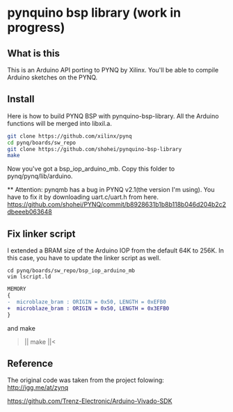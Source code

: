 # pynquino bsp library (work in progress)
## What is this
This is an Arduino API porting to PYNQ by Xilinx. You'll be able to compile Arduino sketches on the PYNQ.

## Install 
Here is how to build PYNQ BSP with pynquino-bsp-library. All the Arduino functions will be merged into libxil.a.
```sh
git clone https://github.com/xilinx/pynq
cd pynq/boards/sw_repo
git clone https://github.com/shohei/pynquino-bsp-library
make
```
Now you've got a bsp_iop_arduino_mb. Copy this folder to pynq/pynq/lib/arduino.

** Attention: pynqmb has a bug in PYNQ v2.1(the version I'm using). You have to fix it by downloading uart.c/uart.h from here.
https://github.com/shohei/PYNQ/commit/b8928631b1b8b118b046d204b2c2dbeeeb063648

## Fix linker script
I extended a BRAM size of the Arduino IOP from the default 64K to 256K. In this case, you have to update the linker script as well.
```
cd pynq/boards/sw_repo/bsp_iop_arduino_mb
vim lscript.ld
```
```diff
MEMORY
{
-  microblaze_bram : ORIGIN = 0x50, LENGTH = 0xEFB0
+  microblaze_bram : ORIGIN = 0x50, LENGTH = 0x3EFB0
}
```
and make
>||
make
||<

## Reference
The original code was taken from the project folowing:
http://igg.me/at/zynq

https://github.com/Trenz-Electronic/Arduino-Vivado-SDK
